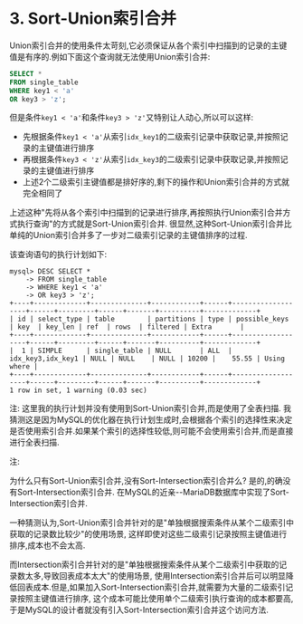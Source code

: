 # 3. Sort-Union索引合并

Union索引合并的使用条件太苛刻,它必须保证从各个索引中扫描到的记录的主键值是有序的.例如下面这个查询就无法使用Union索引合并:

```sql
SELECT *
FROM single_table
WHERE key1 < 'a'
OR key3 > 'z';
```

但是条件`key1 < 'a'`和条件`key3 > 'z'`又特别让人动心,所以可以这样:

- 先根据条件`key1 < 'a'`从索引`idx_key1`的二级索引记录中获取记录,并按照记录的主键值进行排序
- 再根据条件`key3 < 'z'`从索引`idx_key3`的二级索引记录中获取记录,并按照记录的主键值进行排序
- 上述2个二级索引主键值都是排好序的,剩下的操作和Union索引合并的方式就完全相同了

上述这种"先将从各个索引中扫描到的记录进行排序,再按照执行Union索引合并方式执行查询"的方式就是Sort-Union索引合并.
很显然,这种Sort-Union索引合并比单纯的Union索引合并多了一步对二级索引记录的主键值排序的过程.

该查询语句的执行计划如下:

```
mysql> DESC SELECT *
    -> FROM single_table
    -> WHERE key1 < 'a'
    -> OR key3 > 'z';
+----+-------------+--------------+------------+------+-------------------+------+---------+------+-------+----------+-------------+
| id | select_type | table        | partitions | type | possible_keys     | key  | key_len | ref  | rows  | filtered | Extra       |
+----+-------------+--------------+------------+------+-------------------+------+---------+------+-------+----------+-------------+
|  1 | SIMPLE      | single_table | NULL       | ALL  | idx_key3,idx_key1 | NULL | NULL    | NULL | 10200 |    55.55 | Using where |
+----+-------------+--------------+------------+------+-------------------+------+---------+------+-------+----------+-------------+
1 row in set, 1 warning (0.03 sec)
```

注: 这里我的执行计划并没有使用到Sort-Union索引合并,而是使用了全表扫描.
我猜测这是因为MySQL的优化器在执行计划生成时,会根据各个索引的选择性来决定是否使用索引合并.如果某个索引的选择性较低,则可能不会使用索引合并,而是直接进行全表扫描.

注:

为什么只有Sort-Union索引合并,没有Sort-Intersection索引合并么? 是的,的确没有Sort-Intersection索引合并.
在MySQL的近亲--MariaDB数据库中实现了Sort-Intersection索引合并.

一种猜测认为,Sort-Union索引合并针对的是"单独根据搜索条件从某个二级索引中获取的记录数比较少"的使用场景,
这样即使对这些二级索引记录按照主键值进行排序,成本也不会太高.

而Intersection索引合并针对的是"单独根据搜索条件从某个二级索引中获取的记录数太多,导致回表成本太大"的使用场景,
使用Intersection索引合并后可以明显降低回表成本.但是,如果加入Sort-Intersection索引合并,就需要为大量的二级索引记录按照主键值进行排序,
这个成本可能比使用单个二级索引执行查询的成本都要高,于是MySQL的设计者就没有引入Sort-Intersection索引合并这个访问方法.
